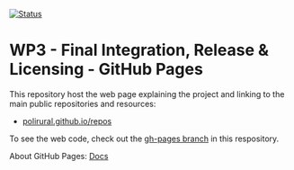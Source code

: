 [![Status](https://img.shields.io/badge/Status-Work%20in%20progress-orange?style=plastic)](https://github.com/polirural)

# WP3 - Final Integration, Release & Licensing - GitHub Pages

This repository host the web page explaining the project and linking to the main public repositories and resources:

- [polirural.github.io/repos](https://polirural.github.io/repos/)

To see the web code, check out the [gh-pages branch](https://github.com/polirural/repos/tree/gh-pages) in this respository.

About GitHub Pages: [Docs](https://docs.github.com/en/pages)
